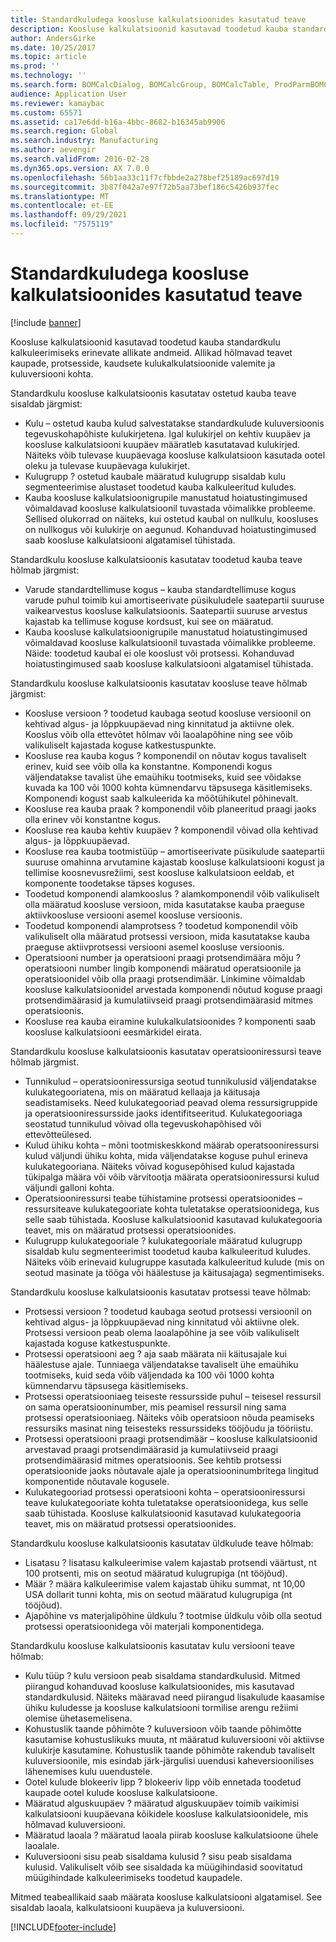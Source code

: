 ```yaml
---
title: Standardkuludega koosluse kalkulatsioonides kasutatud teave
description: Koosluse kalkulatsioonid kasutavad toodetud kauba standardkulu kalkuleerimiseks erinevate allikate andmeid. Allikad hõlmavad teavet kaupade, protsesside, kaudsete kulukalkulatsioonide valemite ja kuluversiooni kohta.
author: AndersGirke
ms.date: 10/25/2017
ms.topic: article
ms.prod: ''
ms.technology: ''
ms.search.form: BOMCalcDialog, BOMCalcGroup, BOMCalcTable, ProdParmBOMCalc
audience: Application User
ms.reviewer: kamaybac
ms.custom: 65571
ms.assetid: ca17e6dd-b16a-4bbc-8682-b16345ab9906
ms.search.region: Global
ms.search.industry: Manufacturing
ms.author: aevengir
ms.search.validFrom: 2016-02-28
ms.dyn365.ops.version: AX 7.0.0
ms.openlocfilehash: 56b1aa33c11f7cfbbde2a278bef25189ac697d19
ms.sourcegitcommit: 3b87f042a7e97f72b5aa73bef186c5426b937fec
ms.translationtype: MT
ms.contentlocale: et-EE
ms.lasthandoff: 09/29/2021
ms.locfileid: "7575119"
---
```

# <a name="information-used-in-bom-calculations-with-standard-costs"></a>Standardkuludega koosluse kalkulatsioonides kasutatud teave

[!include [banner](../includes/banner.md)]

Koosluse kalkulatsioonid kasutavad toodetud kauba standardkulu kalkuleerimiseks erinevate allikate andmeid. Allikad hõlmavad teavet kaupade, protsesside, kaudsete kulukalkulatsioonide valemite ja kuluversiooni kohta.

Standardkulu koosluse kalkulatsioonis kasutatav ostetud kauba teave sisaldab järgmist:
-   Kulu – ostetud kauba kulud salvestatakse standardkulude kuluversioonis tegevuskohapõhiste kulukirjetena. Igal kulukirjel on kehtiv kuupäev ja koosluse kalkulatsiooni kuupäev määratleb kasutatavad kulukirjed. Näiteks võib tulevase kuupäevaga koosluse kalkulatsioon kasutada ootel oleku ja tulevase kuupäevaga kulukirjet.
-   Kulugrupp ? ostetud kaubale määratud kulugrupp sisaldab kulu segmenteerimise alustaset toodetud kauba kalkuleeritud kuludes.
-   Kauba koosluse kalkulatsioonigrupile manustatud hoiatustingimused võimaldavad koosluse kalkulatsioonil tuvastada võimalikke probleeme. Sellised olukorrad on näiteks, kui ostetud kaubal on nullkulu, koosluses on nullkogus või kulukirje on aegunud. Kohanduvad hoiatustingimused saab koosluse kalkulatsiooni algatamisel tühistada.

Standardkulu koosluse kalkulatsioonis kasutatav toodetud kauba teave hõlmab järgmist:
-   Varude standardtellimuse kogus – kauba standardtellimuse kogus varude puhul toimib kui amortiseerivate püsikuludele saatepartii suuruse vaikearvestus koosluse kalkulatsioonis. Saatepartii suuruse arvestus kajastab ka tellimuse koguse kordsust, kui see on määratud.
-   Kauba koosluse kalkulatsioonigrupile manustatud hoiatustingimused võimaldavad koosluse kalkulatsioonil tuvastada võimalikke probleeme. Näide: toodetud kaubal ei ole kooslust või protsessi. Kohanduvad hoiatustingimused saab koosluse kalkulatsiooni algatamisel tühistada.

Standardkulu koosluse kalkulatsioonis kasutatav koosluse teave hõlmab järgmist:
-   Koosluse versioon ? toodetud kaubaga seotud koosluse versioonil on kehtivad algus- ja lõppkuupäevad ning kinnitatud ja aktiivne olek. Kooslus võib olla ettevõtet hõlmav või laoalapõhine ning see võib valikuliselt kajastada koguse katkestuspunkte.
-   Koosluse rea kauba kogus ? komponendil on nõutav kogus tavaliselt erinev, kuid see võib olla ka konstantne. Komponendi kogus väljendatakse tavalist ühe emaühiku tootmiseks, kuid see võidakse kuvada ka 100 või 1000 kohta kümnendarvu täpsusega käsitlemiseks. Komponendi kogust saab kalkuleerida ka mõõtühikutel põhinevalt.
-   Koosluse rea kauba praak ? komponendil võib planeeritud praagi jaoks olla erinev või konstantne kogus.
-   Koosluse rea kauba kehtiv kuupäev ? komponendil võivad olla kehtivad algus- ja lõppkuupäevad.
-   Koosluse rea kauba tootmistüüp – amortiseerivate püsikulude saatepartii suuruse omahinna arvutamine kajastab koosluse kalkulatsiooni kogust ja tellimise koosnevusrežiimi, sest koosluse kalkulatsioon eeldab, et komponente toodetakse täpses koguses.
-   Toodetud komponendi alamkooslus ? alamkomponendil võib valikuliselt olla määratud koosluse versioon, mida kasutatakse kauba praeguse aktiivkoosluse versiooni asemel koosluse versioonis.
-   Toodetud komponendi alamprotsess ? toodetud komponendil võib valikuliselt olla määratud protsessi versioon, mida kasutatakse kauba praeguse aktiivprotsessi versiooni asemel koosluse versioonis.
-   Operatsiooni number ja operatsiooni praagi protsendimäära mõju ? operatsiooni number lingib komponendi määratud operatsioonile ja operatsioonidel võib olla praagi protsendimäär. Linkimine võimaldab koosluse kalkulatsioonidel arvestada komponendi nõutud koguse praagi protsendimäärasid ja kumulatiivseid praagi protsendimäärasid mitmes operatsioonis.
-   Koosluse rea kauba eiramine kulukalkulatsioonides ? komponenti saab koosluse kalkulatsiooni eesmärkidel eirata.

Standardkulu koosluse kalkulatsioonis kasutatav operatsiooniressursi teave hõlmab järgmist.
-   Tunnikulud – operatsiooniressursiga seotud tunnikulusid väljendatakse kulukategooriatena, mis on määratud kellaaja ja käitusaja seadistamiseks. Need kulukategooriad peavad olema ressursigruppide ja operatsiooniressursside jaoks identifitseeritud. Kulukategooriaga seostatud tunnikulud võivad olla tegevuskohapõhised või ettevõtteülesed.
-   Kulud ühiku kohta – mõni tootmiskeskkond määrab operatsooniressursi kulud väljundi ühiku kohta, mida väljendatakse koguse puhul erineva kulukategooriana. Näiteks võivad kogusepõhised kulud kajastada tükipalga määra või võib värvitootja määrata operatsiooniressursi kulud väljundi galloni kohta.
-   Operatsiooniressursi teabe tühistamine protsessi operatsioonides – ressursiteave kulukategooriate kohta tuletatakse operatsioonidega, kus selle saab tühistada. Koosluse kalkulatsioonid kasutavad kulukategooria teavet, mis on määratud protsessi operatsioonides.
-   Kulugrupp kulukategooriale ? kulukategooriale määratud kulugrupp sisaldab kulu segmenteerimist toodetud kauba kalkuleeritud kuludes. Näiteks võib erinevaid kulugruppe kasutada kalkuleeritud kulude (mis on seotud masinate ja tööga või häälestuse ja käitusajaga) segmentimiseks.

Standardkulu koosluse kalkulatsioonis kasutatav protsessi teave hõlmab:
-   Protsessi versioon ? toodetud kaubaga seotud protsessi versioonil on kehtivad algus- ja lõppkuupäevad ning kinnitatud või aktiivne olek. Protsessi versioon peab olema laoalapõhine ja see võib valikuliselt kajastada koguse katkestuspunkte.
-   Protsessi operatsiooni aeg ? aja saab määrata nii käitusajale kui häälestuse ajale. Tunniaega väljendatakse tavaliselt ühe emaühiku tootmiseks, kuid seda võib väljendada ka 100 või 1000 kohta kümnendarvu täpsusega käsitlemiseks.
-   Protsessi operatsiooniaeg teiseste ressursside puhul – teisesel ressursil on sama operatsiooninumber, mis peamisel ressursil ning sama protsessi operatsiooniaeg. Näiteks võib operatsioon nõuda peamiseks ressursiks masinat ning teisesteks ressurssideks tööjõudu ja tööriistu.
-   Protsessi operatsiooni praagi protsendimäär – koosluse kalkulatsioonid arvestavad praagi protsendimäärasid ja kumulatiivseid praagi protsendimäärasid mitmes operatsioonis. See kehtib protsessi operatsioonide jaoks nõutavale ajale ja operatsiooninumbritega lingitud komponentide nõutavale kogusele.
-   Kulukategooriad protsessi operatsiooni kohta – operatsiooniressursi teave kulukategooriate kohta tuletatakse operatsioonidega, kus selle saab tühistada. Koosluse kalkulatsioonid kasutavad kulukategooria teavet, mis on määratud protsessi operatsioonides.

Standardkulu koosluse kalkulatsioonis kasutatav üldkulude teave hõlmab:
-   Lisatasu ? lisatasu kalkuleerimise valem kajastab protsendi väärtust, nt 100 protsenti, mis on seotud määratud kulugrupiga (nt tööjõud).
-   Määr ? määra kalkuleerimise valem kajastab ühiku summat, nt 10,00 USA dollarit tunni kohta, mis on seotud määratud kulugrupiga (nt tööjõud).
-   Ajapõhine vs materjalipõhine üldkulu ? tootmise üldkulu võib olla seotud protsessi operatsioonidega või materjali komponentidega.

Standardkulu koosluse kalkulatsioonis kasutatav kulu versiooni teave hõlmab:
-   Kulu tüüp ? kulu versioon peab sisaldama standardkulusid. Mitmed piirangud kohanduvad koosluse kalkulatsioonides, mis kasutavad standardkulusid. Näiteks määravad need piirangud lisakulude kaasamise ühiku kuludesse ja koosluse kalkulatsiooni tormilise arengu režiimi olemise ühetasemelisena.
-   Kohustuslik taande põhimõte ? kuluversioon võib taande põhimõtte kasutamise kohustuslikuks muuta, nt määratud kuluversiooni või aktiivse kulukirje kasutamine. Kohustuslik taande põhimõte rakendub tavaliselt kuluversioonile, mis esindab järk-järgulisi uuendusi kaheversioonilises lähenemises kulu uuendustele.
-   Ootel kulude blokeeriv lipp ? blokeeriv lipp võib ennetada toodetud kaupade ootel kulude koosluse kalkulatsioone.
-   Määratud alguskuupäev ? määratud alguskuupäev toimib vaikimisi kalkulatsiooni kuupäevana kõikidele koosluse kalkulatsioonidele, mis hõlmavad kuluversiooni.
-   Määratud laoala ? määratud laoala piirab koosluse kalkulatsioone ühele laoalale.
-   Kuluversiooni sisu peab sisaldama kulusid ? sisu peab sisaldama kulusid. Valikuliselt võib see sisaldada ka müügihindasid soovitatud müügihindade kalkuleerimiseks toodetud kaupadele.

Mitmed teabeallikaid saab määrata koosluse kalkulatsiooni algatamisel. See sisaldab laoala, kalkulatsiooni kuupäeva ja kuluversiooni.







[!INCLUDE[footer-include](../../includes/footer-banner.md)]